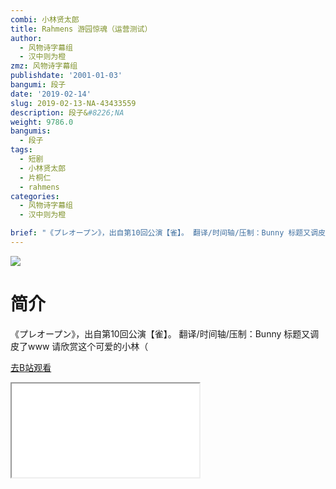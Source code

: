 ```yaml
---
combi: 小林贤太郎
title: Rahmens 游园惊魂（运营测试）
author:
  - 风物诗字幕组
  - 汉中则为橙
zmz: 风物诗字幕组
publishdate: '2001-01-03'
bangumi: 段子
date: '2019-02-14'
slug: 2019-02-13-NA-43433559
description: 段子&#8226;NA
weight: 9786.0
bangumis:
  - 段子
tags:
  - 短剧
  - 小林贤太郎
  - 片桐仁
  - rahmens
categories:
  - 风物诗字幕组
  - 汉中则为橙

brief: "《プレオープン》，出自第10回公演【雀】。 翻译/时间轴/压制：Bunny 标题又调皮了www 请欣赏这个可爱的小林（"
---
```

![](https://i.imgur.com/GOSZyFc.jpg)
# 简介  
《プレオープン》，出自第10回公演【雀】。
翻译/时间轴/压制：Bunny
标题又调皮了www
请欣赏这个可爱的小林（  

[去B站观看](https://www.bilibili.com/video/av43433559/)
<div class ="resp-container"><iframe class="testiframe" src="//player.bilibili.com/player.html?aid=43433559"", scrolling="no", allowfullscreen="true" > </iframe></div> 

